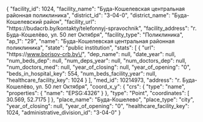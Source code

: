 {
    "facility_id": 1024,
    "facility_name": "Буда-Кошелевская центральная районная поликлиника",
    "district_id": "3-04-0",
    "district_name": "Буда-Кошелевский район",
    "facility_url": "https:\/\/budacrb.by\/kontakty\/telefonnyj-spravochnik",
    "facility_address": "г. Буда-Кошелёво, ул. 50 лет Октября",
    "facility_type": "Поликлиника",
    "ap_1": "29",
    "name": "Буда-Кошелевская центральная районная поликлиника",
    "state": "public institution",
    "stats": [
        {
            "url": "https:\/\/www.borisov-crb.by\/",
            "dep_name": null,
            "date_year": null,
            "num_beds_dep": null,
            "num_deps_year": null,
            "num_doctors_dep": null,
            "num_doctors_med": null,
            "year_of_closing": null,
            "year_of_opening": "0",
            "beds_in_hospital_key": 554,
            "num_beds_facility_year": null,
            "healthcare_facility_key": 1024
        }
    ],
    "med_id": 10214973,
    "address": "г. Буда-Кошелёво, ул. 50 лет Октября",
    "coord_x_y": {
        "crs": {
            "type": "name",
            "properties": {
                "name": "EPSG:4326"
            }
        },
        "type": "Point",
        "coordinates": [
            30.569,
            52.7175
        ]
    },
    "place_name": "Буда-Кошелево",
    "place_type": "city",
    "year_of_closing": null,
    "year_of_opening": "0",
    "healthcare_facility_key": 1024,
    "administrative_division_id": "3-04-0"
}